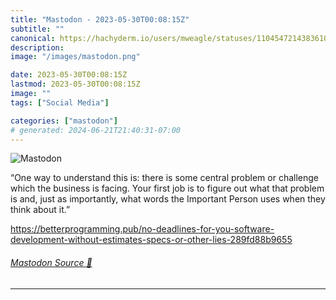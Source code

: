 ```yaml
---
title: "Mastodon - 2023-05-30T00:08:15Z"
subtitle: ""
canonical: https://hachyderm.io/users/mweagle/statuses/110454721438361063
description:
image: "/images/mastodon.png"

date: 2023-05-30T00:08:15Z
lastmod: 2023-05-30T00:08:15Z
image: ""
tags: ["Social Media"]

categories: ["mastodon"]
# generated: 2024-06-21T21:40:31-07:00
---
```

![Mastodon](/images/mastodon.png)

<p>“One way to understand this is: there is some central problem or challenge which the business is facing. Your first job is to figure out what that problem is and, just as importantly, what words the Important Person uses when they think about it.”</p><p><a href="https://betterprogramming.pub/no-deadlines-for-you-software-development-without-estimates-specs-or-other-lies-289fd88b9655" target="_blank" rel="nofollow noopener noreferrer" translate="no"><span class="invisible">https://</span><span class="ellipsis">betterprogramming.pub/no-deadl</span><span class="invisible">ines-for-you-software-development-without-estimates-specs-or-other-lies-289fd88b9655</span></a></p>


###### [Mastodon Source 🐘](https://hachyderm.io/@mweagle/110454721438361063)

___
